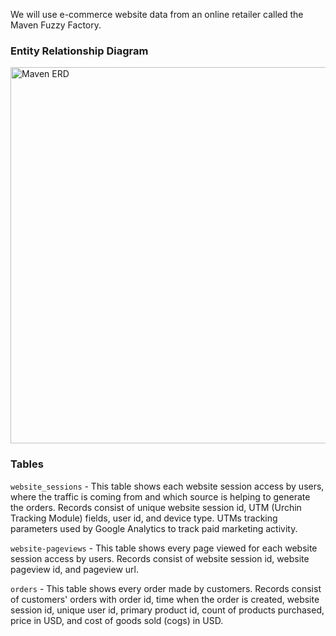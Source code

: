 We will use e-commerce website data from an online retailer called the Maven Fuzzy Factory.

### Entity Relationship Diagram
<img width="602" alt="Maven ERD" src="https://user-images.githubusercontent.com/70214561/220702404-e4aa5230-b446-43f8-99b9-d9e06373c84a.png">

### Tables
`website_sessions` - This table shows each website session access by users, where the traffic is coming from and which source is helping to generate the orders. Records consist of unique website session id, UTM (Urchin Tracking Module) fields, user id, and device type. UTMs tracking parameters used by Google Analytics to track paid marketing activity.

`website-pageviews` - This table shows every page viewed for each website session access by users. Records consist of website session id, website pageview id, and pageview url.

`orders` - This table shows every order made by customers. Records consist of customers' orders with order id, time when the order is created, website session id, unique user id, primary product id, count of products purchased, price in USD, and cost of goods sold (cogs) in USD.

